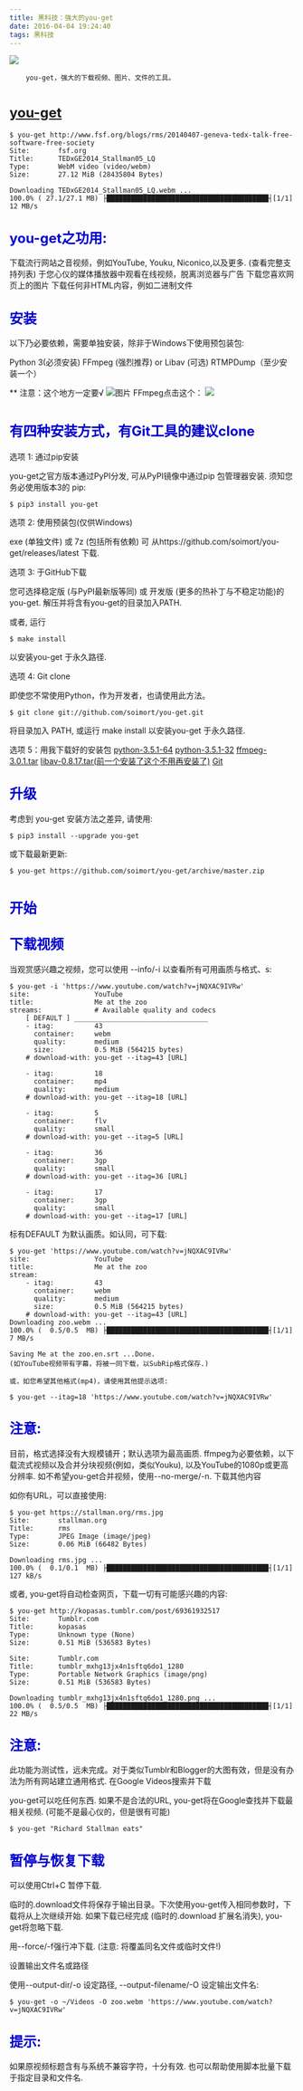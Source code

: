 ```yaml
---
title: 黑科技：强大的you-get
date: 2016-04-04 19:24:40
tags: 黑科技
---
```

![](http://7xsgf8.com1.z0.glb.clouddn.com/image/bg%E8%A7%86%E9%A2%91%E7%BD%91%E7%AB%99.jpg)


        you-get，强大的下载视频、图片、文件的工具。

<!--more-->
# <font color=MediumBlue size=5>[you-get](https://github.com/soimort/you-get)</font>

    $ you-get http://www.fsf.org/blogs/rms/20140407-geneva-tedx-talk-free-software-free-society
    Site:       fsf.org
    Title:      TEDxGE2014_Stallman05_LQ
    Type:       WebM video (video/webm)
    Size:       27.12 MiB (28435804 Bytes)

    Downloading TEDxGE2014_Stallman05_LQ.webm ...
    100.0% ( 27.1/27.1 MB) ├████████████████████████████████████████┤[1/1]   12 MB/s

## <font color=MediumBlue size=5>you-get之功用:</font>

下载流行网站之音视频，例如YouTube, Youku, Niconico,以及更多. (查看完整支持列表)
于您心仪的媒体播放器中观看在线视频，脱离浏览器与广告
下载您喜欢网页上的图片
下载任何非HTML内容，例如二进制文件

## <font color=MediumBlue size=5>安装</font>
以下乃必要依赖，需要单独安装，除非于Windows下使用预包装包:

Python 3(必须安装)
FFmpeg (强烈推荐) or Libav
(可选) RTMPDump（至少安装一个）

** 注意：这个地方一定要√ ![图片](http://7xsgf8.com1.z0.glb.clouddn.com/image/bgyou-get%20pathon.png)
FFmpeg点击这个：
![](http://7xsgf8.com1.z0.glb.clouddn.com/image/bg%E5%AE%89%E8%A3%85.png)



# <font color=MediumBlue size=5>有四种安装方式，有Git工具的建议clone</font>
选项 1: 通过pip安装

you-get之官方版本通过PyPI分发, 可从PyPI镜像中通过pip 包管理器安装. 须知您务必使用版本3的 pip:

    $ pip3 install you-get
选项 2: 使用预装包(仅供Windows)

exe (单独文件) 或 7z (包括所有依赖) 可 从https://github.com/soimort/you-get/releases/latest 下载.

选项 3: 于GitHub下载

您可选择稳定版 (与PyPI最新版等同) 或 开发版 (更多的热补丁与不稳定功能)的you-get. 解压并将含有you-get的目录加入PATH.

或者, 运行

    $ make install
以安装you-get 于永久路径.

选项 4: Git clone

即使您不常使用Python，作为开发者，也请使用此方法。

    $ git clone git://github.com/soimort/you-get.git
将目录加入 PATH, 或运行 make install 以安装you-get 于永久路径.

选项 5：用我下载好的安装包
[python-3.5.1-64](http://pan.baidu.com/s/1nv1V9dJ)
[python-3.5.1-32](http://pan.baidu.com/s/1cJSShS)
[ffmpeg-3.0.1.tar](http://pan.baidu.com/s/1hs2fKHY)
[libav-0.8.17.tar(前一个安装了这个不用再安装了)](http://pan.baidu.com/s/1eR296AA)
[Git](https://git-scm.com/download/)


## <font color=MediumBlue size=5>升级</font>

考虑到 you-get 安装方法之差异, 请使用:

    $ pip3 install --upgrade you-get
或下载最新更新:

    $ you-get https://github.com/soimort/you-get/archive/master.zip

# <font color=MediumBlue size=5>开始</font>

## <font color=MediumBlue size=5>下载视频</font>

当观赏感兴趣之视频，您可以使用 --info/-i 以查看所有可用画质与格式、s:

    $ you-get -i 'https://www.youtube.com/watch?v=jNQXAC9IVRw'
    site:                YouTube
    title:               Me at the zoo
    streams:             # Available quality and codecs
        [ DEFAULT ] _________________________________
        - itag:          43
          container:     webm
          quality:       medium
          size:          0.5 MiB (564215 bytes)
        # download-with: you-get --itag=43 [URL]

        - itag:          18
          container:     mp4
          quality:       medium
        # download-with: you-get --itag=18 [URL]

        - itag:          5
          container:     flv
          quality:       small
        # download-with: you-get --itag=5 [URL]

        - itag:          36
          container:     3gp
          quality:       small
        # download-with: you-get --itag=36 [URL]

        - itag:          17
          container:     3gp
          quality:       small
        # download-with: you-get --itag=17 [URL]
标有DEFAULT 为默认画质。如认同，可下载:

    $ you-get 'https://www.youtube.com/watch?v=jNQXAC9IVRw'
    site:                YouTube
    title:               Me at the zoo
    stream:
        - itag:          43
          container:     webm
          quality:       medium
          size:          0.5 MiB (564215 bytes)
        # download-with: you-get --itag=43 [URL]
    Downloading zoo.webm ...
    100.0% (  0.5/0.5  MB) ├████████████████████████████████████████┤[1/1]    7 MB/s

    Saving Me at the zoo.en.srt ...Done.
    (如YouTube视频带有字幕，将被一同下载，以SubRip格式保存.)

    或，如您希望其他格式(mp4)，请使用其他提示选项:

    $ you-get --itag=18 'https://www.youtube.com/watch?v=jNQXAC9IVRw'
## <font color=MediumBlue size=5>注意:</font>

目前，格式选择没有大规模铺开；默认选项为最高画质.
ffmpeg为必要依赖，以下载流式视频以及合并分块视频(例如，类似Youku), 以及YouTube的1080p或更高分辨率.
如不希望you-get合并视频，使用--no-merge/-n.
下载其他内容

如你有URL，可以直接使用:

    $ you-get https://stallman.org/rms.jpg
    Site:       stallman.org
    Title:      rms
    Type:       JPEG Image (image/jpeg)
    Size:       0.06 MiB (66482 Bytes)

    Downloading rms.jpg ...
    100.0% (  0.1/0.1  MB) ├████████████████████████████████████████┤[1/1]  127 kB/s
或者, you-get将自动检查网页，下载一切有可能感兴趣的内容:

    $ you-get http://kopasas.tumblr.com/post/69361932517
    Site:       Tumblr.com
    Title:      kopasas
    Type:       Unknown type (None)
    Size:       0.51 MiB (536583 Bytes)

    Site:       Tumblr.com
    Title:      tumblr_mxhg13jx4n1sftq6do1_1280
    Type:       Portable Network Graphics (image/png)
    Size:       0.51 MiB (536583 Bytes)

    Downloading tumblr_mxhg13jx4n1sftq6do1_1280.png ...
    100.0% (  0.5/0.5  MB) ├████████████████████████████████████████┤[1/1]   22 MB/s
## <font color=MediumBlue size=5>注意:</font>

此功能为测试性，远未完成。对于类似Tumblr和Blogger的大图有效，但是没有办法为所有网站建立通用格式.
在Google Videos搜索并下载

you-get可以吃任何东西. 如果不是合法的URL, you-get将在Google查找并下载最相关视频. (可能不是最心仪的，但是很有可能)

    $ you-get "Richard Stallman eats"
## <font color=MediumBlue size=5>暂停与恢复下载</font>

可以使用Ctrl+C 暂停下载.

临时的.download文件将保存于输出目录。下次使用you-get传入相同参数时，下载将从上次继续开始. 如果下载已经完成 (临时的.download 扩展名消失), you-get将忽略下载.

用--force/-f强行冲下载. (注意: 将覆盖同名文件或临时文件!)

设置输出文件名或路径

使用--output-dir/-o 设定路径, --output-filename/-O 设定输出文件名:

    $ you-get -o ~/Videos -O zoo.webm 'https://www.youtube.com/watch?v=jNQXAC9IVRw'
## <font color=MediumBlue size=5>提示:</font>

如果原视频标题含有与系统不兼容字符，十分有效.
也可以帮助使用脚本批量下载于指定目录和文件名.